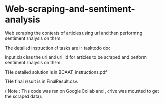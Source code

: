 # Web-scraping-and-sentiment-analysis
Web scraping the contents of articles using url and then performing sentiment analysis on them.

The detailed instruction of tasks are in tasktodo doc

Input.xlsx has the url and url_id for articles to be scraped and perform sentiment analysis on them.

THe detailed solution is in BCAAT_instructions.pdf

THe final result is in FinalResult.csv.

( Note : This code was run on Google Collab and , drive was mounted to get the scraped data).
